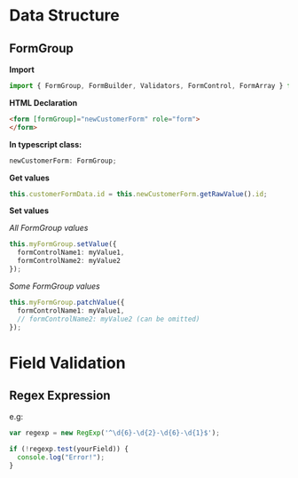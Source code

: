 

# Data Structure

## FormGroup

**Import**
```typescript
import { FormGroup, FormBuilder, Validators, FormControl, FormArray } from '@angular/forms';
```

**HTML Declaration**
```html
<form [formGroup]="newCustomerForm" role="form">
</form>
```

**In typescript class:**
```typescript
newCustomerForm: FormGroup;
```

**Get values**
```typescript
this.customerFormData.id = this.newCustomerForm.getRawValue().id;
```

**Set values**

_All FormGroup values_
```typescript
this.myFormGroup.setValue({
  formControlName1: myValue1, 
  formControlName2: myValue2
});
```
_Some FormGroup values_
```typescript
this.myFormGroup.patchValue({
  formControlName1: myValue1, 
  // formControlName2: myValue2 (can be omitted)
});
```
# Field Validation

## Regex Expression
e.g:
```typescript
var regexp = new RegExp('^\d{6}-\d{2}-\d{6}-\d{1}$');

if (!regexp.test(yourField)) {
  console.log("Error!");
}
```

